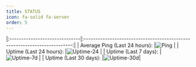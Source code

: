 ```yaml
---
title: STATUS
icon: fa-solid fa-server
order: 5
---
```


|:------------------------------|:-------------------------------------------------------------------------:|
| Average Ping (Last 24 hours): |![Ping](https://uptime.tinyserver.eu/api/badge/102/ping?label=)            |
| Uptime (Last 24 hours):       |![Uptime-24](https://uptime.tinyserver.eu/api/badge/121/uptime/24?label=)  |
| Uptime (Last 7 days):         |![Uptime-7d](https://uptime.tinyserver.eu/api/badge/102/uptime/168?label=) |
| Uptime (Last 30 days):        |![Uptime-30d](https://uptime.tinyserver.eu/api/badge/102/uptime/720?label=)|